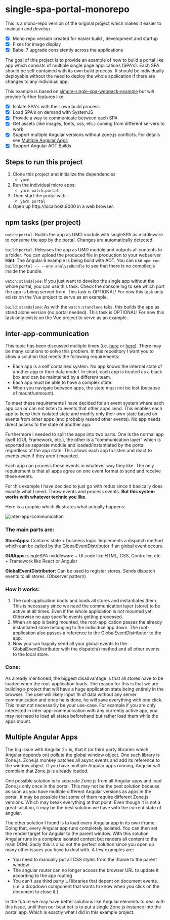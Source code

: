 # single-spa-portal-monorepo

This is a mono-repo version of the original project which makes it easier to maintain and develop.

- [x] Mono repo version created for easier build , development and startup
- [x] Fixes for image display
- [x] Babel 7 upgrade consistently across the applications

The goal of this project is to provide an example of how to build a portal like app which consists of multiple single page applications (SPA's). Each SPA should be self contained with its own build process. It should be individually deployable without the need to deploy the whole application if there are changes to any individual app.

This example is based on [simple-single-spa-webpack-example](https://github.com/joeldenning/simple-single-spa-webpack-example/blob/master/README.md) but will provide further features like:

- [x] Isolate SPA's with their own build process
- [x] Load SPA's on demand with SystemJS
- [x] Provide a way to communicate between each SPA
- [x] Get assets (like images, fonts, css, etc.) coming from different servers to work
- [x] Support multiple Angular versions without zone.js conflicts. For details see [Multiple Angular Apps](#multiple-angular-apps)
- [x] Support Angular AOT Builds

## Steps to run this project

1. Clone this project and initialize the dependencies
   - `yarn`
2. Run the individual micro apps:
   - `yarn watch:portal`
3. Then start the portal with:
   - `yarn portal`
4. Open up http://localhost:9000 in a web browser.

## npm tasks (per project)

`watch:portal`: Builds the app as UMD module with singleSPA as middleware to consume the app by the portal. Changes are automatically detected.

`build:portal`: Releases the app as UMD module and outputs all contents to a folder. You can upload the produced file in production to your webserver. **Hint**: The Angular 6 example is being build with AOT. You can use `npm run build:portal -- --env.analyzeBundle` to see that there is no compiler.js inside the bundle.

`watch:standalone`: If you just want to develop the single app without the whole portal, you can use this task. Check the console log to see which port the app is being served from. This task is OPTIONAL! For now this task only exists on the Vue project to serve as an example.

`build:standalone`: As with the `watch:standlone` taks, this builds the app as stand alone version (no portal needed). This task is OPTIONAL! For now this task only exists on the Vue project to serve as an example.

## inter-app-communication

This topic has been discussed multiple times (i.e. [here](https://github.com/CanopyTax/single-spa/issues/112) or [here](https://github.com/CanopyTax/single-spa/issues/107)). There may be many solutions to solve this problem. In this repository I want you to show a solution that meets the following requirements:

- Each app is a self contained system. No app knows the internal state of another app or their data model. In short, each app is treated as a black box and can be maintained by a different team.
- Each app must be able to have a complex state.
- When you navigate between apps, the state must not be lost (because of mount/unmount).

To meet these requirements I have decided for an event system where each app can or can not listen to events that other apps send. This enables each app to keep their isolated state and modify only their own state based on events from other apps (and probably resend other events). No app needs direct access to the state of another app.

Furthermore I needed to split the apps into two parts. One is the normal app itself (GUI, Framework, etc.), the other is a "communication layer" which is exported as separate module and loaded/instantiated by the portal regardless of the app state. This allows each app to listen and react to events even if they aren't mounted.

Each app can process these events in whatever way they like. The only requirement is that all apps agree on one event format to send and receive these events.

For this example I have decided to just go with redux since it basically does exactly what I need. Throw events and process events. **But this system works with whatever technic you like.**

Here is a graphic which illustrates what actually happens:

![inter-app-communication](docs/inter-app-communication.jpg 'inter-app-communication')

### The main parts are:

**StoreApps:** Contains state + business logic. Implements a dispatch method which can be called by the GlobalEventDistributor if an global event occurs.

**GUIApps:** singleSPA middleware + UI code like HTML, CSS, Controller, etc. + Framework like React or Angular

**GlobalEventDistributor:** Can be used to register stores. Sends dispatch events to all stores. (Observer pattern)

### How it works:

1. The root-application boots and loads all stores and instantiates them. This is necessary since we need the communication layer (store) to be active at all times. Even if the whole application is not mounted yet. Otherwise no app specific events getting processed.
2. When an app is being mounted, the root-application passes the already instantiated store belonging to the individual app down. The root-application also passes a reference to the GlobalEventDistributor to the app.
3. Now you can happily send all your global events to the GlobalEventDistributor with the dispatch() method and all other events to the local store.

### Cons:

As already mentioned, the biggest disadvantage is that all stores have to be loaded when the root-application loads. The reason for this is that we are building a project that will have a huge application state being entirely in the browser. The user will likely input 1h of data without any server communication and once he is done, he will save everything with one click.
This must not necessarily be your use-case. For example if you are only interested in inter-app-communication with any currently active app, you may not need to load all states beforehand but rather load them while the apps mount.

## Multiple Angular Apps

The big issue with Angular 2+ is, that it (or third party libraries which Angular depends on) pollute the global window object. One such library is Zone.js. Zone.js monkey patches all async events and add its reference to the window object. If you have multiple Angular apps running, Angular will complain that Zone.js is already loaded.

One possible solution is to separate Zone.js from all Angular apps and load Zone.js only once in the portal. This may not be the best solution because as soon as you have multiple different Angular versions as apps in the portal, it may be possible that some of them require different Zone.js versions. Which may break everything at that point. Even though it is not a great solution, it may be the best solution we have with the current state of angular.

The other solution I found is to load every Angular app in its own iframe. Doing that, every Angular app runs completely isolated. You can then set the render target for Angular to the parent window. With this solution Angular runs in a complete isolated context but renders all content to the main DOM. Sadly this is also not the perfect solution since you open up many other issues you have to deal with. A few examples are:

- You need to manually put all CSS styles from the iframe to the parent window
- The angular router can no longer access the browser URL to update it according to the app routing
- You can't use third party UI libraries that depent on document events. (i.e. a dropdown component that wants to know when you click on the document to close it.)

In the future we may have better solutions like Angular elements to deal with this issue, until then our best bet is to put a single Zone.js instance into the portal app. Which is exactly what I did in this example project.
